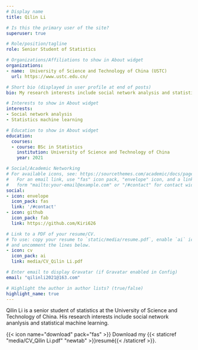 ```yaml
---
# Display name
title: Qilin Li

# Is this the primary user of the site?
superuser: true

# Role/position/tagline
role: Senior Student of Statistics

# Organizations/Affiliations to show in About widget
organizations:
- name:  University of Science and Technology of China (USTC)
  url: https://www.ustc.edu.cn/

# Short bio (displayed in user profile at end of posts)
bio: My research interests include social network analysis and statistical machine learning.

# Interests to show in About widget
interests:
- Social network analysis
- Statistics machine learning

# Education to show in About widget
education:
  courses:
  - course: BSc in Statistics
    institution: University of Science and Technology of China
    year: 2021

# Social/Academic Networking
# For available icons, see: https://sourcethemes.com/academic/docs/page-builder/#icons
#   For an email link, use "fas" icon pack, "envelope" icon, and a link in the
#   form "mailto:your-email@example.com" or "/#contact" for contact widget.
social:
- icon: envelope
  icon_pack: fas
  link: '/#contact'
- icon: github
  icon_pack: fab
  link: https://github.com/Kiri626

# Link to a PDF of your resume/CV.
# To use: copy your resume to `static/media/resume.pdf`, enable `ai` icons in `params.toml`, 
# and uncomment the lines below.
- icon: cv
  icon_pack: ai
  link: media/CV_Qilin Li.pdf

# Enter email to display Gravatar (if Gravatar enabled in Config)
email: "qilinli2021@163.com"

# Highlight the author in author lists? (true/false)
highlight_name: true
---
```


Qilin Li is a senior student of statistics at the University of Science and Technology of China. His research interests include social network ananlysis and statistical machine learning. 

{{< icon name="download" pack="fas" >}} Download my {{< staticref "media/CV_Qilin Li.pdf" "newtab" >}}resumé{{< /staticref >}}.
